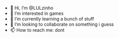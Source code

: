 - 👋 Hi, I’m @LULzinho
- 👀 I’m interested in games
- 🌱 I’m currently learning a bunch of stuff
- 💞️ I’m looking to collaborate on something i guess
- 📫 How to reach me: dont

<!---
LULzinho/LULzinho is a ✨ special ✨ repository because its `README.md` (this file) appears on your GitHub profile.
You can click the Preview link to take a look at your changes.
--->
